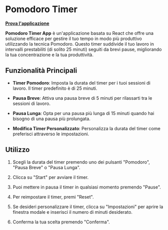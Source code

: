 # Pomodoro Timer

**[Prova l'applicazione](https://fastidious-flan-edfaf6.netlify.app)**

**Pomodoro Timer App** è un'applicazione basata su React che offre una soluzione efficace per gestire il tuo tempo in modo più produttivo utilizzando la tecnica Pomodoro. Questo timer suddivide il tuo lavoro in intervalli prestabiliti (di solito 25 minuti) seguiti da brevi pause, migliorando la tua concentrazione e la tua produttività.

## Funzionalità Principali

- **Timer Pomodoro**: Imposta la durata del timer per i tuoi sessioni di lavoro. Il timer predefinito è di 25 minuti.

- **Pausa Breve**: Attiva una pausa breve di 5 minuti per rilassarti tra le sessioni di lavoro.

- **Pausa Lunga**: Opta per una pausa più lunga di 15 minuti quando hai bisogno di una pausa più prolungata.

- **Modifica Timer Personalizzato**: Personalizza la durata del timer come preferisci attraverso le impostazioni.

## Utilizzo

1. Scegli la durata del timer premendo uno dei pulsanti "Pomodoro", "Pausa Breve" o "Pausa Lunga".

2. Clicca su "Start" per avviare il timer.

3. Puoi mettere in pausa il timer in qualsiasi momento premendo "Pause".

4. Per reimpostare il timer, premi "Reset".

5. Se desideri personalizzare il timer, clicca su "Impostazioni" per aprire la finestra modale e inserisci il numero di minuti desiderato.

6. Conferma la tua scelta premendo "Conferma".

